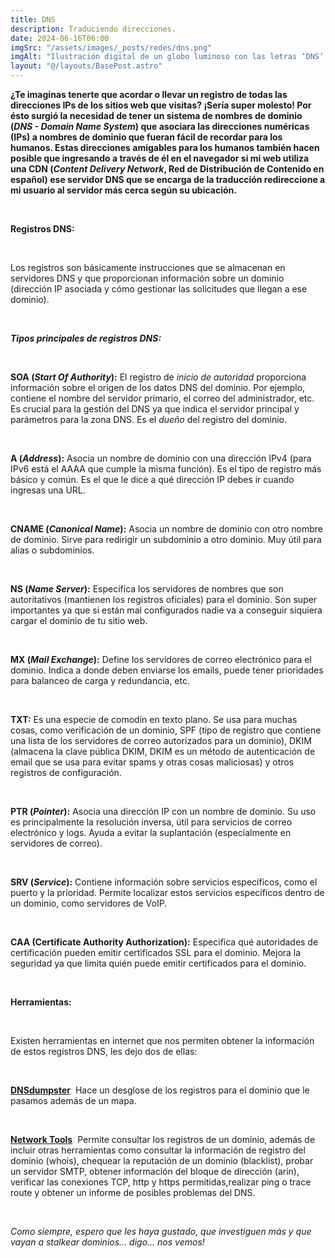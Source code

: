 ```yaml
---
title: DNS
description: Traduciendo direcciones.
date: 2024-06-16T06:00
imgSrc: "/assets/images/_posts/redes/dns.png"
imgAlt: "Ilustración digital de un globo luminoso con las letras ‘DNS’ en el centro, rodeado de iconos de tecnología y conectividad."
layout: "@/layouts/BasePost.astro"
---
```


**¿Te imaginas tenerte que acordar o llevar un registro de todas las direcciones IPs de los sitios web que visitas? ¡Sería super molesto! Por ésto surgió la necesidad de tener un sistema de nombres de dominio (***DNS - Domain Name System***) que asociara las direcciones numéricas (IPs) a nombres de dominio que fueran fácil de recordar para los humanos. Estas direcciones amigables para los humanos también hacen posible que ingresando a través de él en el navegador si mi web utiliza una CDN (***Content Delivery Network***, Red de Distribución de Contenido en español) ese servidor DNS que se encarga de la traducción redireccione a mi usuario al servidor más cerca según su ubicación.**

</br>

**Registros DNS:**

</br>

Los registros son básicamente instrucciones que se almacenan en servidores DNS y que proporcionan información sobre un dominio (dirección IP asociada y cómo gestionar las solicitudes que llegan a ese dominio).

</br>

***Tipos principales de registros DNS:***

</br>

**SOA (***Start Of Authority***):** El registro de *inicio de autoridad* proporciona información sobre el origen de los datos DNS del dominio. Por ejemplo, contiene el nombre del servidor primario, el correo del administrador, etc. Es crucial para la gestión del DNS ya que indica el servidor principal y parámetros para la zona DNS. Es el *dueño* del registro del dominio.

</br>

**A (***Address***):** Asocia un nombre de dominio con una dirección IPv4 (para IPv6 está el AAAA que cumple la misma función). Es el tipo de registro más básico y común. Es el que le dice a qué dirección IP debes ir cuando ingresas una URL.

</br>

**CNAME (***Canonical Name***):** Asocia un nombre de dominio con otro nombre de dominio. Sirve para redirigir un subdominio a otro dominio. Muy útil para alias o subdominios.

</br>

**NS (***Name Server***):** Especifica los servidores de nombres que son autoritativos (mantienen los registros oficiales) para el dominio. Son super importantes ya que si están mal configurados nadie va a conseguir siquiera cargar el dominio de tu sitio web.

</br>

**MX (***Mail Exchange***):** Define los servidores de correo electrónico para el dominio. Indica a donde deben enviarse los emails, puede tener prioridades para balanceo de carga y redundancia, etc.

</br>

**TXT:** Es una especie de comodín en texto plano. Se usa para muchas cosas, como verificación de un dominio, SPF (tipo de registro que contiene una lista de los servidores de correo autorizados para un dominio), DKIM (almacena la clave pública DKIM, DKIM es un método de autenticación de email que se usa para evitar spams y otras cosas maliciosas) y otros registros de configuración.

</br>

**PTR (***Pointer***):** Asocia una dirección IP con un nombre de dominio. Su uso es principalmente la resolución inversa, útil para servicios de correo electrónico y logs. Ayuda a evitar la suplantación (especialmente en servidores de correo).

</br>

**SRV (***Service***):** Contiene información sobre servicios específicos, como el puerto y la prioridad. Permite localizar estos servicios específicos dentro de un dominio, como servidores de VoIP.

</br>

**CAA (Certificate Authority Authorization):** Especifica qué autoridades de certificación pueden emitir certificados SSL para el dominio. Mejora la seguridad ya que limita quién puede emitir certificados para el dominio.

</br>

**Herramientas:**

</br>

Existen herramientas en internet que nos permiten obtener la información de estos registros DNS, les dejo dos de ellas:

</br>

<span style="color: violet;">[**DNSdumpster**](https://dnsdumpster.com/):</span> Hace un desglose de los registros para el dominio que le pasamos además de un mapa.

</br>

<span style="color: violet;">[**Network Tools**](https://mxtoolbox.com/supertool.aspx):</span> Permite consultar los registros de un dominio, además de incluir otras herramientas como consultar la información de registro del dominio (whois), chequear la reputación de un dominio (blacklist), probar un servidor SMTP, obtener información del bloque de dirección (arin), verificar las conexiones TCP, http y https permitidas,realizar ping o trace route y obtener un informe de posibles problemas del DNS.

</br>

*Como siempre, espero que les haya gustado, que investiguen más y que vayan a stalkear dominios... digo... nos vemos!*

</br>
